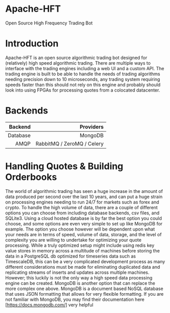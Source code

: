 # Apache-HFT
Open Source High Frequency Trading Bot


# Introduction
Apache-HFT is an open source algorithmic trading bot designed for (relatively) high speed algorithmic trading. There are multiple ways to interface with the trading engines including a web UI and a custom API. The trading engine is built to be able to handle the needs of trading algorithms needing precision down to 10 microseconds, any trading system requiring speeds faster than this should not rely on this
engine and probably should look into using FPGAs for processing quotes from a colocated datacenter. 


# Backends

| Backend   | Providers | 
|----------:|----------:|
| Database  | MongoDB   |
| AMQP      | RabbitMQ / ZeroMQ / Celery |





# Handling Quotes & Building Orderbooks
The world of algorithmic trading has seen a huge increase in the amount of data produced per second over the last 10 years, and can put a huge strain on processing engines needing to run 24/7 for markets such as forex and crypto. To handle the high volume of data, there are a couple of different options you can choose from including database backends, csv files, and SQLite3. Using a cloud hosted database is by far the best option you could choose, and some options are even very simple to set up like MongoDB for example. The option you choose however will be dependent upon what your needs are in terms of speed, volume of data, storage, and the level of complexity you are willing to undertake for optimizing your quote processing. While a truly optimized setup might include using redis key value stores in memory across a multitude of machines before storing the data in a PostgreSQL db optimized for timeseries data such as TimescaleDB, this can be a very complicated development process as many different considerations must be made for eliminating duplicated data and replicating streams of inserts and updates across multiple machines. However; this luckily is not the only way a high speed data processing engine can be created. MongoDB is another option that can replace the more complex one above. MongoDB is a document based NoSQL database that uses JSON formatting that allows for very flexible formatting. If you are not familiar with MongoDB, you may find their documentation here [https://docs.mongodb.com/] very helpful 
